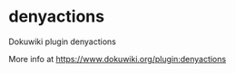 # denyactions
Dokuwiki plugin denyactions

More info at https://www.dokuwiki.org/plugin:denyactions
